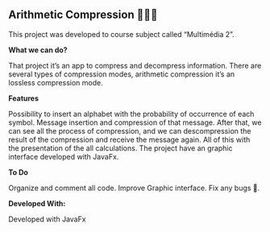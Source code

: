 ## **Arithmetic Compression  👨🏽‍💻**

This project was developed to course subject called “Multimédia 2”.

**What we can do?**

That project it’s an app to compress and decompress information.
There are several types of compression modes, arithmetic compression it’s an lossless compression mode.


**Features**

Possibility to insert an alphabet with the probability of occurrence of each symbol.
Message insertion and compression of that message.
After that, we can see all the process of compression, and we can descompression the result of the compression and receive the message again. 
All of this with the presentation of the all calculations.
The project have an graphic interface developed with JavaFx.


**To Do**

Organize and comment all code.
Improve Graphic interface.
Fix any bugs 👾.


**Developed With:**

Developed with JavaFx
